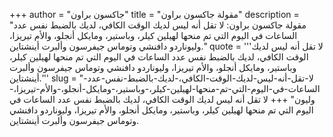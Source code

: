 +++
author = "جاكسون براون"
title = "مقولة جاكسون براون"
description = "مقولة جاكسون براون: لا تقل أنه ليس لديك الوقت الكافي، لديك بالضبط نفس عدد الساعات في اليوم التي تم منحها لهيلين كيلر، وباستير، ومايكل أنجلو، والأم تيريزا، وليوناردو دافنشي وتوماس جيفرسون وألبرت أينشتاين."
quote = '''لا تقل أنه ليس لديك الوقت الكافي، لديك بالضبط نفس عدد الساعات في اليوم التي تم منحها لهيلين كيلر، وباستير، ومايكل أنجلو، والأم تيريزا، وليوناردو دافنشي وتوماس جيفرسون وألبرت أينشتاين.'''
slug = "لا-تقل-أنه-ليس-لديك-الوقت-الكافي،-لديك-بالضبط-نفس-عدد-الساعات-في-اليوم-التي-تم-منحها-لهيلين-كيلر،-وباستير،-ومايكل-أنجلو،-والأم-تيريزا،-وليون"
+++
لا تقل أنه ليس لديك الوقت الكافي، لديك بالضبط نفس عدد الساعات في اليوم التي تم منحها لهيلين كيلر، وباستير، ومايكل أنجلو، والأم تيريزا، وليوناردو دافنشي وتوماس جيفرسون وألبرت أينشتاين.
